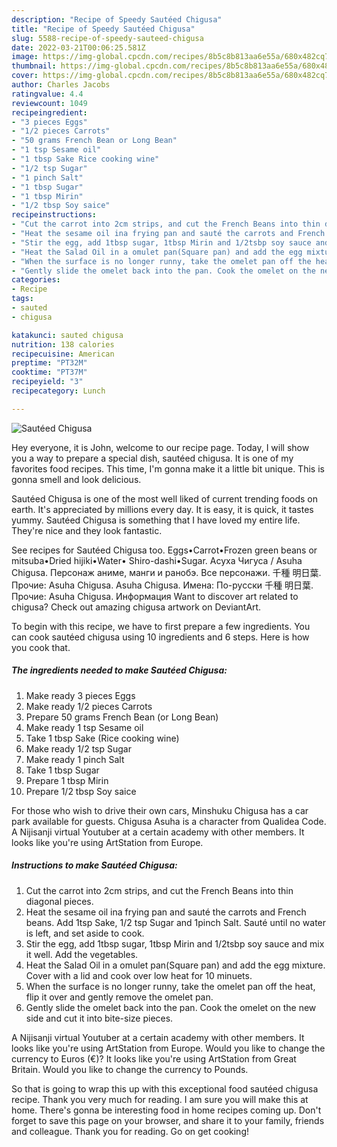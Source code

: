 ```yaml
---
description: "Recipe of Speedy Sautéed Chigusa"
title: "Recipe of Speedy Sautéed Chigusa"
slug: 5588-recipe-of-speedy-sauteed-chigusa
date: 2022-03-21T00:06:25.581Z
image: https://img-global.cpcdn.com/recipes/8b5c8b813aa6e55a/680x482cq70/sauteed-chigusa-recipe-main-photo.jpg
thumbnail: https://img-global.cpcdn.com/recipes/8b5c8b813aa6e55a/680x482cq70/sauteed-chigusa-recipe-main-photo.jpg
cover: https://img-global.cpcdn.com/recipes/8b5c8b813aa6e55a/680x482cq70/sauteed-chigusa-recipe-main-photo.jpg
author: Charles Jacobs
ratingvalue: 4.4
reviewcount: 1049
recipeingredient:
- "3 pieces Eggs"
- "1/2 pieces Carrots"
- "50 grams French Bean or Long Bean"
- "1 tsp Sesame oil"
- "1 tbsp Sake Rice cooking wine"
- "1/2 tsp Sugar"
- "1 pinch Salt"
- "1 tbsp Sugar"
- "1 tbsp Mirin"
- "1/2 tbsp Soy saice"
recipeinstructions:
- "Cut the carrot into 2cm strips, and cut the French Beans into thin diagonal pieces."
- "Heat the sesame oil ina frying pan and sauté the carrots and French beans. Add 1tsp Sake, 1/2 tsp Sugar and 1pinch Salt. Sauté until no water is left, and set aside to cook."
- "Stir the egg, add 1tbsp sugar, 1tbsp Mirin and 1/2tsbp soy sauce and mix it well. Add the vegetables."
- "Heat the Salad Oil in a omulet pan(Square pan) and add the egg mixture. Cover with a lid and cook over low heat for 10 minuets."
- "When the surface is no longer runny, take the omelet pan off the heat, flip it over and gently remove the omelet pan."
- "Gently slide the omelet back into the pan. Cook the omelet on the new side and cut it into bite-size pieces."
categories:
- Recipe
tags:
- sauted
- chigusa

katakunci: sauted chigusa 
nutrition: 138 calories
recipecuisine: American
preptime: "PT32M"
cooktime: "PT37M"
recipeyield: "3"
recipecategory: Lunch

---
```



![Sautéed Chigusa](https://img-global.cpcdn.com/recipes/8b5c8b813aa6e55a/680x482cq70/sauteed-chigusa-recipe-main-photo.jpg)

Hey everyone, it is John, welcome to our recipe page. Today, I will show you a way to prepare a special dish, sautéed chigusa. It is one of my favorites food recipes. This time, I'm gonna make it a little bit unique. This is gonna smell and look delicious.

Sautéed Chigusa is one of the most well liked of current trending foods on earth. It's appreciated by millions every day. It is easy, it is quick, it tastes yummy. Sautéed Chigusa is something that I have loved my entire life. They're nice and they look fantastic.

See recipes for Sautéed Chigusa too. Eggs•Carrot•Frozen green beans or mitsuba•Dried hijiki•Water• Shiro-dashi•Sugar. Асуха Чигуса / Asuha Chigusa. Персонаж аниме, манги и ранобэ. Все персонажи. 千種 明日葉. Прочие: Asuha Chigusa. Asuha Chigusa. Имена: По-русски 千種 明日葉. Прочие: Asuha Chigusa. Информация Want to discover art related to chigusa? Check out amazing chigusa artwork on DeviantArt.


To begin with this recipe, we have to first prepare a few ingredients. You can cook sautéed chigusa using 10 ingredients and 6 steps. Here is how you cook that.

<!--inarticleads1-->

##### The ingredients needed to make Sautéed Chigusa:

1. Make ready 3 pieces Eggs
1. Make ready 1/2 pieces Carrots
1. Prepare 50 grams French Bean (or Long Bean)
1. Make ready 1 tsp Sesame oil
1. Take 1 tbsp Sake (Rice cooking wine)
1. Make ready 1/2 tsp Sugar
1. Make ready 1 pinch Salt
1. Take 1 tbsp Sugar
1. Prepare 1 tbsp Mirin
1. Prepare 1/2 tbsp Soy saice


For those who wish to drive their own cars, Minshuku Chigusa has a car park available for guests. Chigusa Asuha is a character from Qualidea Code. A Nijisanji virtual Youtuber at a certain academy with other members. It looks like you&#39;re using ArtStation from Europe. 

<!--inarticleads2-->

##### Instructions to make Sautéed Chigusa:

1. Cut the carrot into 2cm strips, and cut the French Beans into thin diagonal pieces.
1. Heat the sesame oil ina frying pan and sauté the carrots and French beans. Add 1tsp Sake, 1/2 tsp Sugar and 1pinch Salt. Sauté until no water is left, and set aside to cook.
1. Stir the egg, add 1tbsp sugar, 1tbsp Mirin and 1/2tsbp soy sauce and mix it well. Add the vegetables.
1. Heat the Salad Oil in a omulet pan(Square pan) and add the egg mixture. Cover with a lid and cook over low heat for 10 minuets.
1. When the surface is no longer runny, take the omelet pan off the heat, flip it over and gently remove the omelet pan.
1. Gently slide the omelet back into the pan. Cook the omelet on the new side and cut it into bite-size pieces.


A Nijisanji virtual Youtuber at a certain academy with other members. It looks like you&#39;re using ArtStation from Europe. Would you like to change the currency to Euros (€)? It looks like you&#39;re using ArtStation from Great Britain. Would you like to change the currency to Pounds. 

So that is going to wrap this up with this exceptional food sautéed chigusa recipe. Thank you very much for reading. I am sure you will make this at home. There's gonna be interesting food in home recipes coming up. Don't forget to save this page on your browser, and share it to your family, friends and colleague. Thank you for reading. Go on get cooking!
